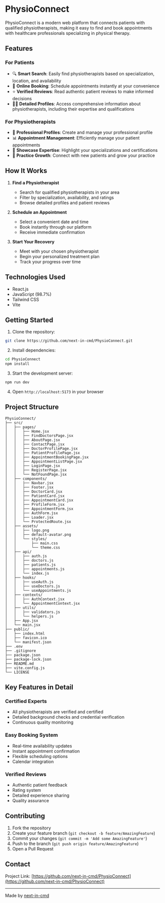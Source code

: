 # PhysioConnect

PhysioConnect is a modern web platform that connects patients with qualified physiotherapists, making it easy to find and book appointments with healthcare professionals specializing in physical therapy.



## Features

### For Patients
- 🔍 **Smart Search**: Easily find physiotherapists based on specialization, location, and availability
- 📅 **Online Booking**: Schedule appointments instantly at your convenience
- ⭐ **Verified Reviews**: Read authentic patient reviews to make informed decisions
- 👨‍⚕️ **Detailed Profiles**: Access comprehensive information about physiotherapists, including their expertise and qualifications

### For Physiotherapists
- 👤 **Professional Profiles**: Create and manage your professional profile
- 📊 **Appointment Management**: Efficiently manage your patient appointments
- 🌟 **Showcase Expertise**: Highlight your specializations and certifications
- 🏥 **Practice Growth**: Connect with new patients and grow your practice

## How It Works

1. **Find a Physiotherapist**
   - Search for qualified physiotherapists in your area
   - Filter by specialization, availability, and ratings
   - Browse detailed profiles and patient reviews

2. **Schedule an Appointment**
   - Select a convenient date and time
   - Book instantly through our platform
   - Receive immediate confirmation

3. **Start Your Recovery**
   - Meet with your chosen physiotherapist
   - Begin your personalized treatment plan
   - Track your progress over time

## Technologies Used

- React.js
- JavaScript (98.7%)
- Tailwind CSS
- Vite

## Getting Started

1. Clone the repository:
```bash
git clone https://github.com/next-in-cmd/PhysioConnect.git
```

2. Install dependencies:
```bash
cd PhysioConnect
npm install
```

3. Start the development server:
```bash
npm run dev
```

4. Open `http://localhost:5173` in your browser

## Project Structure

```
PhysioConnect/
├── src/
│   ├── pages/
│   │   ├── Home.jsx
│   │   ├── FindDoctorsPage.jsx
│   │   ├── AboutPage.jsx
│   │   ├── ContactPage.jsx
│   │   ├── DoctorProfilePage.jsx
│   │   ├── PatientProfilePage.jsx
│   │   ├── AppointmentBookingPage.jsx
│   │   ├── AppointmentListPage.jsx
│   │   ├── LoginPage.jsx
│   │   ├── RegisterPage.jsx
│   │   └── NotFoundPage.jsx
│   ├── components/
│   │   ├── Navbar.jsx
│   │   ├── Footer.jsx
│   │   ├── DoctorCard.jsx
│   │   ├── PatientCard.jsx
│   │   ├── AppointmentCard.jsx
│   │   ├── ProfileForm.jsx
│   │   ├── AppointmentForm.jsx
│   │   ├── AuthForm.jsx
│   │   ├── Loader.jsx
│   │   └── ProtectedRoute.jsx
│   ├── assets/
│   │   ├── logo.png
│   │   ├── default-avatar.png
│   │   └── styles/
│   │       ├── main.css
│   │       └── theme.css
│   ├── api/
│   │   ├── auth.js
│   │   ├── doctors.js
│   │   ├── patients.js
│   │   ├── appointments.js
│   │   └── index.js
│   ├── hooks/
│   │   ├── useAuth.js
│   │   ├── useDoctors.js
│   │   └── useAppointments.js
│   ├── contexts/
│   │   ├── AuthContext.jsx
│   │   └── AppointmentContext.jsx
│   ├── utils/
│   │   ├── validators.js
│   │   └── helpers.js
│   ├── App.jsx
│   └── main.jsx
├── public/
│   ├── index.html
│   ├── favicon.ico
│   └── manifest.json
├── .env
├── .gitignore
├── package.json
├── package-lock.json
├── README.md
├── vite.config.js
└── LICENSE
```

## Key Features in Detail

### Certified Experts
- All physiotherapists are verified and certified
- Detailed background checks and credential verification
- Continuous quality monitoring

### Easy Booking System
- Real-time availability updates
- Instant appointment confirmation
- Flexible scheduling options
- Calendar integration

### Verified Reviews
- Authentic patient feedback
- Rating system
- Detailed experience sharing
- Quality assurance

## Contributing

1. Fork the repository
2. Create your feature branch (`git checkout -b feature/AmazingFeature`)
3. Commit your changes (`git commit -m 'Add some AmazingFeature'`)
4. Push to the branch (`git push origin feature/AmazingFeature`)
5. Open a Pull Request


## Contact

Project Link: [https://github.com/next-in-cmd/PhysioConnect](https://github.com/next-in-cmd/PhysioConnect)

---

Made by [next-in-cmd](https://github.com/next-in-cmd)
